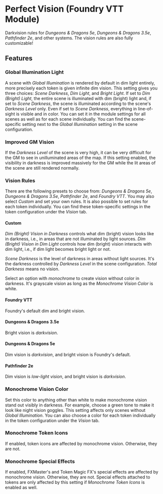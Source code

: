 # Perfect Vision (Foundry VTT Module)

Darkvision rules for *Dungeons & Dragons 5e*, *Dungeons & Dragons 3.5e*, *Pathfinder 2e*, and other systems. The vision rules are also fully customizable!

## Features

### Global Illumination Light

A scene with *Global Illumination* is rendered by default in dim light entirely, more precisely each token is given infinite dim vision. This setting gives you three choices: *Scene Darkness*, *Dim Light*, and *Bright Light*. If set to *Dim (Bright) Light*, the entire scene is illuminated with dim (bright) light and, if set to *Scene Darkness*, the scene is illuminated according to the scene's *Darkness Level* only. Even if set to *Scene Darkness*, everything in line-of-sight is visible and in color. You can set it in the module settings for all scenes as well as for each scene individually. You can find the scene-specific setting next to the *Global Illumination* setting in the scene configuration.

### Improved GM Vision

If the *Darkness Level* of the scene is very high, it can be very difficult for the GM to see in unilluminated areas of the map. If this setting enabled, the visibility in darkness is improved massively for the GM while the lit areas of the scene are still rendered normally.

### Vision Rules

There are the following presets to choose from: *Dungeons & Dragons 5e*, *Dungeons & Dragons 3.5e*, *Pathfinder 2e*, and *Foundry VTT*. You may also select *Custom* and set your own rules. It is also possible to set rules for each token individually. You can find these token-specific settings in the token configuration under the *Vision* tab.

#### Custom

*Dim (Bright) Vision in Darkness* controls what dim (bright) vision looks like in darkness, i.e., in areas that are not illuminated by light sources. *Dim (Bright) Vision in Dim Light* controls how dim (bright) vision interacts with dim light, i.e., if dim light becomes bright light or not.

*Scene Darkness* is the level of darkness in areas without light sources. It's the darkness controlled by *Darkness Level* in the scene configuration. *Total Darkness* means no vision.

Select an option with *monochrome* to create vision without color in darkness. It's grayscale vision as long as the *Monochrome Vision Color* is white.

#### Foundry VTT

Foundry's default dim and bright vision.

#### Dungeons & Dragons 3.5e

Bright vision is *darkvision*.

#### Dungeons & Dragons 5e

Dim vision is *darkvision*, and bright vision is Foundry's default.

#### Pathfinder 2e

Dim vision is *low-light vision*, and bright vision is *darkvision*.

### Monochrome Vision Color

Set this color to anything other than white to make monochrome vision stand out visibly in darkness. For example, choose a green tone to make it look like night vision goggles. This setting affects only scenes without *Global Illumination*. You can also choose a color for each token individually in the token configuration under the *Vision* tab.

### Monochrome Token Icons

If enabled, token icons are affected by monochrome vision. Otherwise, they are not.

### Monochrome Special Effects

If enabled, FXMaster's and Token Magic FX's special effects are affected by monochrome vision. Otherwise, they are not. Special effects attached to tokens are only affected by this setting if *Monochrome Token Icons* is enabled as well.
